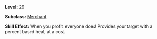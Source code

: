 <!-- TITLE: Skill: Economic Recovery -->
<!-- SUBTITLE:  -->

**Level:** 29

**Subclass:** [Merchant](merchant)

**Skill Effect:** When you profit, everyone does! Provides your target with a percent based heal, at a cost.